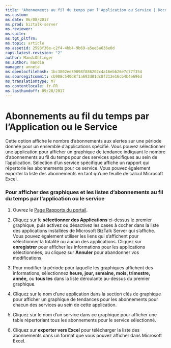 ```yaml
---
title: "Abonnements au fil du temps par l’Application ou Service | Documents Microsoft"
ms.custom: 
ms.date: 06/08/2017
ms.prod: biztalk-server
ms.reviewer: 
ms.suite: 
ms.tgt_pltfrm: 
ms.topic: article
ms.assetid: 2593f36e-c2f4-4bb4-9b69-a5ee5a636e0d
caps.latest.revision: "2"
author: MandiOhlinger
ms.author: mandia
manager: anneta
ms.openlocfilehash: 1bc3802ee39098f886202c4a16ebb26e7c77f354
ms.sourcegitcommit: cb908c540d8f1a692d01dc8f313e16cb4b4e696d
ms.translationtype: MT
ms.contentlocale: fr-FR
ms.lasthandoff: 09/20/2017
---
```

# <a name="subscriptions-over-time-by-application-or-service"></a>Abonnements au fil du temps par l’Application ou le Service
Cette option affiche le nombre d’abonnements aux alertes sur une période donnée pour un ensemble d’applications spécifié. Vous pouvez sélectionner une application pour afficher un graphique de tendance indiquant le nombre d’abonnements au fil du temps pour des services spécifiques au sein de l’application. Sélection d’un service spécifique affiche un rapport qui répertorie les abonnements pour ce service. Vous pouvez également exporter la liste des abonnements en tant qu’une feuille de calcul Microsoft Excel.  
  
### <a name="to-view-charts-and-lists-of-subscriptions-over-time-by-application-or-service"></a>Pour afficher des graphiques et les listes d’abonnements au fil du temps par l’application ou le service  
  
1.  Ouvrez le [Page Rapports du portail](../esb-toolkit/portal-reports-page.md).  
  
2.  Cliquez sur le **sélectionner des Applications** ci-dessus le premier graphique, puis activez ou désactivez les cases à cocher dans la liste des applications installées de Microsoft BizTalk Server qui s’affiche. Vous pouvez également utiliser les liens qui s’affichent pour sélectionner la totalité ou aucun des applications. Cliquez sur **enregistrer** pour afficher les informations pour les applications sélectionnées, ou cliquez sur **Annuler** pour abandonner vos modifications.  
  
3.  Pour modifier la période pour laquelle les graphiques affichent des informations, sélectionnez **heure, jour, semaine, mois, trimestre, année,** ou **tous les** dans la liste déroulante au-dessus du premier graphique.  
  
4.  Cliquez sur le nom d’une application dans la section clés de graphique pour afficher un graphique de tendances pour les abonnements pour chacun des services au sein de cette application.  
  
5.  Cliquez sur le nom d’un service dans ce graphique pour afficher une table répertoriant tous les abonnements pour le service sélectionné.  
  
6.  Cliquez sur **exporter vers Excel** pour télécharger la liste des abonnements dans un format que vous pouvez afficher dans Microsoft Excel.